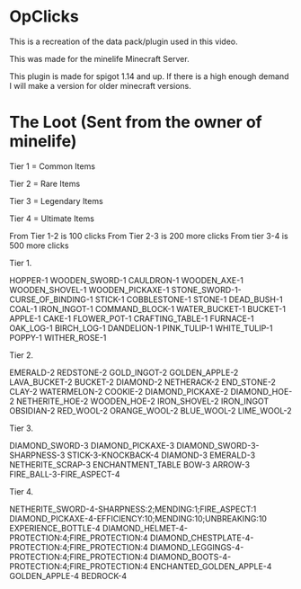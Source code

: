 # OpClicks
This is a recreation of the data pack/plugin used in this video.

This was made for the minelife Minecraft Server.

This plugin is made for spigot 1.14 and up. If there is a high enough demand I will make a version for older minecraft versions.

# The Loot (Sent from the owner of minelife)
Tier 1 = Common Items

Tier 2 = Rare Items

Tier 3 = Legendary Items

Tier 4 = Ultimate Items


From Tier 1-2 is 100 clicks
From Tier 2-3 is 200 more clicks
From tier 3-4 is 500 more clicks

Tier 1.

HOPPER-1
WOODEN_SWORD-1
CAULDRON-1
WOODEN_AXE-1
WOODEN_SHOVEL-1
WOODEN_PICKAXE-1
STONE_SWORD-1-CURSE_OF_BINDING-1
STICK-1
COBBLESTONE-1
STONE-1
DEAD_BUSH-1
COAL-1
IRON_INGOT-1
COMMAND_BLOCK-1
WATER_BUCKET-1
BUCKET-1
APPLE-1
CAKE-1
FLOWER_POT-1
CRAFTING_TABLE-1
FURNACE-1
OAK_LOG-1
BIRCH_LOG-1
DANDELION-1
PINK_TULIP-1
WHITE_TULIP-1
POPPY-1
WITHER_ROSE-1


Tier 2.

EMERALD-2
REDSTONE-2
GOLD_INGOT-2
GOLDEN_APPLE-2
LAVA_BUCKET-2
BUCKET-2
DIAMOND-2
NETHERACK-2
END_STONE-2
CLAY-2
WATERMELON-2
COOKIE-2
DIAMOND_PICKAXE-2
DIAMOND_HOE-2
NETHERITE_HOE-2
WOODEN_HOE-2
IRON_SHOVEL-2
IRON_INGOT
OBSIDIAN-2
RED_WOOL-2
ORANGE_WOOL-2
BLUE_WOOL-2
LIME_WOOL-2

Tier 3.

DIAMOND_SWORD-3
DIAMOND_PICKAXE-3
DIAMOND_SWORD-3-SHARPNESS-3
STICK-3-KNOCKBACK-4
DIAMOND-3
EMERALD-3
NETHERITE_SCRAP-3
ENCHANTMENT_TABLE
BOW-3
ARROW-3
FIRE_BALL-3-FIRE_ASPECT-4

Tier 4.

NETHERITE_SWORD-4-SHARPNESS:2;MENDING:1;FIRE_ASPECT:1
DIAMOND_PICKAXE-4-EFFICIENCY:10;MENDING:10;UNBREAKING:10
EXPERIENCE_BOTTLE-4
DIAMOND_HELMET-4-PROTECTION:4;FIRE_PROTECTION:4
DIAMOND_CHESTPLATE-4-PROTECTION:4;FIRE_PROTECTION:4
DIAMOND_LEGGINGS-4-PROTECTION:4;FIRE_PROTECTION:4
DIAMOND_BOOTS-4-PROTECTION:4;FIRE_PROTECTION:4
ENCHANTED_GOLDEN_APPLE-4
GOLDEN_APPLE-4
BEDROCK-4